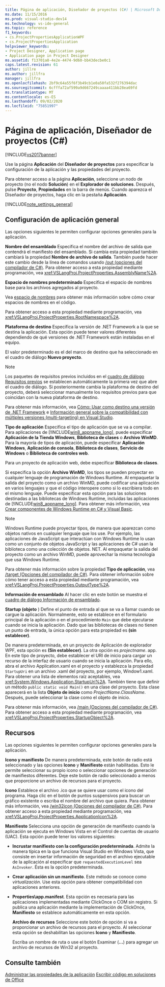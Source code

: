 ```yaml
---
title: Página de aplicación, Diseñador de proyectos (C#) | Microsoft Docs
ms.date: 11/15/2016
ms.prod: visual-studio-dev14
ms.technology: vs-ide-general
ms.topic: reference
f1_keywords:
- cs.ProjectPropertiesApplicationWPF
- cs.ProjectPropertiesApplication
helpviewer_keywords:
- Project Designer, Application page
- Application page in Project Designer
ms.assetid: f13701a8-4e2e-4474-9d60-bb43decbe0c1
caps.latest.revision: 61
author: jillre
ms.author: jillfra
manager: jillfra
ms.openlocfilehash: 2bf9c64a55f6f3b49cb1e0a50fa532f276394dac
ms.sourcegitcommit: 6cfffa72af599a9d667249caaaa411bb28ea69fd
ms.translationtype: MT
ms.contentlocale: es-ES
ms.lasthandoff: 09/02/2020
ms.locfileid: "75851997"
---
```

# <a name="application-page-project-designer-c"></a>Página de aplicación, Diseñador de proyectos (C#)
[!INCLUDE[vs2017banner](../../includes/vs2017banner.md)]

Use la página **Aplicación** del **Diseñador de proyectos** para especificar la configuración de la aplicación y las propiedades del proyecto.

 Para obtener acceso a la página **Aplicación**, seleccione un nodo de proyecto (no el nodo **Solución**) en el **Explorador de soluciones**. Después, pulse **Proyecto**, **Propiedades** en la barra de menús. Cuando aparezca el Diseñador de proyectos, haga clic en la pestaña **Aplicación**.

 [!INCLUDE[note_settings_general](../../includes/note-settings-general-md.md)]

## <a name="general-application-settings"></a>Configuración de aplicación general
 Las opciones siguientes le permiten configurar opciones generales para la aplicación.

 **Nombre del ensamblado** Especifica el nombre del archivo de salida que contendrá el manifiesto del ensamblado. Si cambia esta propiedad también cambiará la propiedad **Nombre de archivo de salida**. También puede hacer este cambio desde la línea de comandos usando [/out (opciones del compilador de C#)](https://msdn.microsoft.com/library/70d91d01-7bd2-4aea-ba8b-4e9807e9caa5). Para obtener acceso a esta propiedad mediante programación, vea <xref:VSLangProj.ProjectProperties.AssemblyName%2A>.

 **Espacio de nombres predeterminado** Especifica el espacio de nombres base para los archivos agregados al proyecto.

 Vea [espacio de nombres](https://msdn.microsoft.com/library/0a788423-9110-42e0-97d9-bda41ca4870f) para obtener más información sobre cómo crear espacios de nombres en el código.

 Para obtener acceso a esta propiedad mediante programación, vea <xref:VSLangProj.ProjectProperties.RootNamespace%2A>.

 **Plataforma de destino** Especifica la versión de .NET Framework a la que se destina la aplicación. Esta opción puede tener valores diferentes dependiendo de qué versiones de .NET Framework están instaladas en el equipo.

 El valor predeterminado es el del marco de destino que ha seleccionado en el cuadro de diálogo **Nuevo proyecto**.

> [!NOTE]
> Los paquetes de requisitos previos incluidos en el [cuadro de diálogo Requisitos previos](../../ide/reference/prerequisites-dialog-box.md) se establecen automáticamente la primera vez que abre el cuadro de diálogo. Si posteriormente cambia la plataforma de destino del proyecto, deberá seleccionar manualmente los requisitos previos para que coincidan con la nueva plataforma de destino.

 Para obtener más información, vea [Cómo: Usar como destino una versión de .NET Framework](../../ide/how-to-target-a-version-of-the-dotnet-framework.md) e [Información general sobre la compatibilidad con múltiples versiones (multi-targeting) en Visual Studio](../../ide/visual-studio-multi-targeting-overview.md).

 **Tipo de aplicación** Especifica el tipo de aplicación que se va a compilar. Para aplicaciones de [!INCLUDE[win8_appname_long](../../includes/win8-appname-long-md.md)], puede especificar **Aplicación de la Tienda Windows**, **Biblioteca de clases** o **Archivo WinMD**. Para la mayoría de tipos de aplicación, puede especificar **Aplicación Windows**, **Aplicación de consola**, **Biblioteca de clases**, **Servicio de Windows** o **Biblioteca de controles web**.

 Para un proyecto de aplicación web, debe especificar **Biblioteca de clases**.

 Si especifica la opción **Archivo WinMD**, los tipos se pueden proyectar en cualquier lenguaje de programación de Windows Runtime. Al empaquetar la salida del proyecto como un archivo WinMD, puede codificar una aplicación en varios lenguajes y que el código interopere como si lo escribiera todo en el mismo lenguaje. Puede especificar esta opción para las soluciones destinadas a las bibliotecas de Windows Runtime, incluidas las aplicaciones de [!INCLUDE[win8_appname_long](../../includes/win8-appname-long-md.md)]. Para obtener más información, vea [Crear componentes de Windows Runtime en C# y Visual Basic](https://msdn.microsoft.com/library/windows/apps/br230301(v=VS.85).aspx).

> [!NOTE]
> Windows Runtime puede proyectar tipos, de manera que aparezcan como objetos nativos en cualquier lenguaje que los use. Por ejemplo, las aplicaciones de JavaScript que interactúan con Windows Runtime lo usan como un conjunto de objetos JavaScript y las aplicaciones de C# usan la biblioteca como una colección de objetos. NET. Al empaquetar la salida del proyecto como un archivo WinMD, puede aprovechar la misma tecnología que usa Windows Runtime.

 Para obtener más información sobre la propiedad **Tipo de aplicación**, vea [/target (Opciones del compilador de C#)](https://msdn.microsoft.com/library/a18bbd8e-bbf7-49e7-992c-717d0eb1f76f). Para obtener información sobre cómo tener acceso a esta propiedad mediante programación, vea <xref:VSLangProj.ProjectProperties.OutputType%2A>.

 **Información de ensamblado** Al hacer clic en este botón se muestra el [cuadro de diálogo Información de ensamblado](../../ide/reference/assembly-information-dialog-box.md).

 **Startup (objeto** ) Define el punto de entrada al que se va a llamar cuando se cargue la aplicación. Normalmente, esto se establece en el formulario principal de la aplicación o en el procedimiento `Main` que debe ejecutarse cuando se inicia la aplicación. Dado que las bibliotecas de clases no tienen un punto de entrada, la única opción para esta propiedad es **(sin establecer)**.

 De manera predeterminada, en un proyecto de Aplicación de explorador WPF, esta opción es **(Sin establecer)**. La otra opción es *projectname*. app. En este tipo de proyecto, debe establecer el URI de inicio para cargar un recurso de la interfaz de usuario cuando se inicia la aplicación. Para ello, abra el archivo Application.xaml en el proyecto y establezca la propiedad `StartupUri` en un archivo .xaml del proyecto, por ejemplo, Window1.xaml. Para obtener una lista de elementos raíz aceptables, vea <xref:System.Windows.Application.StartupUri%2A>. También tiene que definir un método `public static void Main()` en una clase del proyecto. Esta clase aparecerá en la lista **Objeto de inicio** como *ProjectName.ClassName*. Después, puede seleccionar la clase como el objeto de inicio.

 Para obtener más información, vea [/main (Opciones del compilador de C#)](https://msdn.microsoft.com/library/975cf4d5-36ac-4530-826c-4aad0c7f2049). Para obtener acceso a esta propiedad mediante programación, vea <xref:VSLangProj.ProjectProperties.StartupObject%2A>.

## <a name="resources"></a>Recursos
 Las opciones siguientes le permiten configurar opciones generales para la aplicación.

 **Icono y manifiesto** De manera predeterminada, este botón de radio está seleccionado y las opciones **Icono** y **Manifiesto** están habilitadas. Esto le permite seleccionar su propio icono o seleccionar opciones de generación de manifiestos diferentes. Deje este botón de radio seleccionado a menos que proporcione un archivo de recursos para el proyecto.

 **Icono** Establece el archivo .ico que se quiere usar como el icono del programa. Haga clic en el botón de puntos suspensivos para buscar un gráfico existente o escriba el nombre del archivo que quiera. Para obtener más información, vea [/win32icon (Opciones del compilador de C#)](https://msdn.microsoft.com/library/756d9b6d-ab07-41b7-ba58-5bd88f711138). Para obtener acceso a esta propiedad mediante programación, vea <xref:VSLangProj.ProjectProperties.ApplicationIcon%2A>.

 **Manifiesto** Selecciona una opción de generación de manifiesto cuando la aplicación se ejecuta en Windows Vista en el Control de cuentas de usuario (UAC). Esta opción puede tener los valores siguientes:

- **Incrustar manifiesto con la configuración predeterminada**. Admite la manera típica en la que funciona Visual Studio en Windows Vista, que consiste en insertar información de seguridad en el archivo ejecutable de la aplicación al especificar que `requestedExecutionLevel` sea `AsInvoker`. Ésta es la opción predeterminada.

- **Crear aplicación sin un manifiesto**. Este método se conoce como *virtualización*. Use esta opción para obtener compatibilidad con aplicaciones anteriores.

- **Properties\app.manifest**. Esta opción es necesaria para las aplicaciones implementadas mediante ClickOnce o COM sin registro. Si publica una aplicación mediante la implementación de ClickOnce, **Manifiesto** se establece automáticamente en esta opción.

  **Archivo de recursos** Seleccione este botón de opción si va a proporcionar un archivo de recursos para el proyecto. Al seleccionar esta opción se deshabilitan las opciones **Icono** y **Manifiesto**.

  Escriba un nombre de ruta o use el botón Examinar (**...**) para agregar un archivo de recursos de Win32 al proyecto.

## <a name="see-also"></a>Consulte también
[Administrar las propiedades de la aplicación](../../ide/application-properties.md) [Escribir código en soluciones de Office](https://msdn.microsoft.com/library/2d4d8fd0-e881-4829-976f-0d1a9221dec0)
